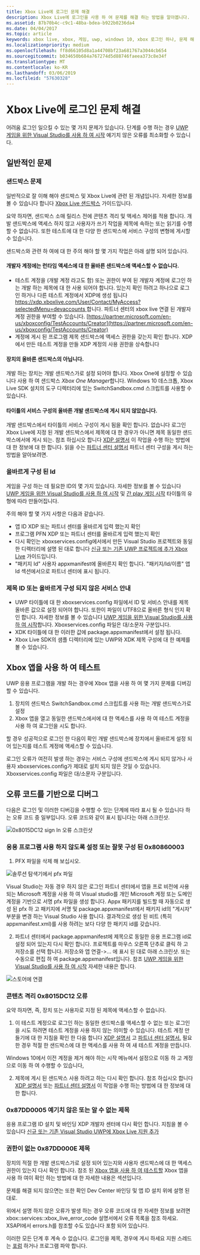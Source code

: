 ```yaml
---
title: Xbox Live에 로그인 문제 해결
description: Xbox Live에 로그인을 사용 하 여 문제를 해결 하는 방법을 알아봅니다.
ms.assetid: 87b70b4c-c9c1-48ba-bdea-b922b0236da4
ms.date: 04/04/2017
ms.topic: article
keywords: xbox live, xbox, 게임, uwp, windows 10, xbox 로그인 하나, 문제 해결
ms.localizationpriority: medium
ms.openlocfilehash: ff8d66105d8a1a44708bf23a681767a3044cb654
ms.sourcegitcommit: b034650b684a767274d5d88746faeea373c8e34f
ms.translationtype: MT
ms.contentlocale: ko-KR
ms.lasthandoff: 03/06/2019
ms.locfileid: "57630328"
---
```

# <a name="troubleshooting-xbox-live-sign-in"></a>Xbox Live에 로그인 문제 해결

어려움 로그인 일으킬 수 있는 몇 가지 문제가 있습니다.  단계를 수행 하는 경우 [UWP 게임을 위한 Visual Studio를 사용 하 여 시작](../../get-started-with-partner/get-started-with-visual-studio-and-uwp.md) 예기치 않은 오류를 최소화할 수 있습니다.

## <a name="common-issues"></a>일반적인 문제

### <a name="sandbox-problems"></a>샌드박스 문제

일반적으로 잘 이해 해야 샌드박스 및 Xbox Live에 관련 된 개념입니다.  자세한 정보를 볼 수 있습니다 합니다 [Xbox Live 샌드박스](../../xbox-live-sandboxes.md) 가이드입니다.

요약 하자면, 샌드박스 소매 릴리스 전에 콘텐츠 격리 및 액세스 제어를 적용 합니다.  개발 샌드박스에 액세스 하지 않고 사용자가 쓰기 작업을 제목에 속하는 또는 읽기를 수행할 수 없습니다.  또한 테스트에 대 한 다양 한 샌드박스에 서비스 구성의 변형에 게시할 수 있습니다.

샌드박스와 관련 하 여에 대 한 주의 해야 할 몇 가지 작업은 아래 설명 되어 있습니다.

#### <a name="developer-account-doesnt-have-access-to-the-right-sandbox-for-run-time-access"></a>개발자 계정에는 런타임 액세스에 대 한 올바른 샌드박스에 액세스할 수 없습니다.

* 테스트 계정을 (개발 계정 라고도 함) 또는 권한이 부여 된 개발자 계정에 로그인 하는 개발 하는 제목에 대 한 사용 되어야 합니다.  있는지 확인 하려고 하나으로 로그인 하거나 다른 테스트 계정에서 XDP에 생성 됩니다 [ https://xdp.xboxlive.com/User/Contact/MyAccess?selectedMenu=devaccounts ](https://xdp.xboxlive.com/User/Contact/MyAccess?selectedMenu=devaccounts)합니다. 파트너 센터의 xbox live 연결 된 개발자 계정 권한을 부여할 수 있습니다. [https://partner.microsoft.com/en-us/xboxconfig/TestAccounts/Creator](https://partner.microsoft.com/en-us/xboxconfig/TestAccounts/Creator)
* 계정에 게시 된 프로그램 제목 샌드박스에 액세스 권한을 갖는지 확인 합니다.  XDP에서 만든 테스트 계정을 만들 XDP 계정의 사용 권한을 상속합니다

#### <a name="your-device-is-not-on-the-correct-sandbox"></a>장치의 올바른 샌드박스의 아닙니다.

개발 하는 장치는 개발 샌드박스가로 설정 되어야 합니다.  Xbox One에 설정할 수 있습니다 사용 하 여 샌드박스 *Xbox One Manager*합니다.  Windows 10 데스크톱, Xbox Live SDK 설치의 도구 디렉터리에 있는 SwitchSandbox.cmd 스크립트를 사용할 수 있습니다.

#### <a name="your-titles-service-configuration-is-not-published-to-the-correct-development-sandbox"></a>타이틀의 서비스 구성의 올바른 개발 샌드박스에 게시 되지 않았습니다.

개발 샌드박스에서 타이틀의 서비스 구성이 게시 됨을 확인 합니다.  없습니다 로그인 Xbox Live에 지정 된 개발 샌드박스에서 제목에 대 한 경우가 아니면 제목 동일한 샌드박스에서에 게시 되는.  참조 하십시오 합니다 [XDP 설명서](https://developer.xboxlive.com/en-us/xdphelp/development/xdpdocs/Pages/setting_up_service_configuration_03_31_16.aspx#PublishServiceConfig) 이 작업을 수행 하는 방법에 대 한 정보에 대 한 합니다. 읽을 수는 [파트너 센터 설명서](../../get-started-with-creators/xbox-live-service-configuration-creators.md#publish-your-xbox-live-service-configuration) 파트너 센터 구성을 게시 하는 방법을 알아보려면.

### <a name="ids-configured-incorrectly"></a>올바르게 구성 된 Id

게임을 구성 하는 데 필요한 ID의 몇 가지 있습니다.  자세한 정보를 볼 수 있습니다 [UWP 게임을 위한 Visual Studio를 사용 하 여 시작](../../get-started-with-partner/get-started-with-visual-studio-and-uwp.md) 및 [간 play 게임 시작](../../get-started-with-partner/get-started-with-cross-play-games.md) 타이틀의 유형에 따라 만들어집니다.

주의 해야 할 몇 가지 사항은 다음과 같습니다.

* 앱 ID XDP 또는 파트너 센터를 올바르게 입력 했는지 확인
* 프로그램 PFN XDP 또는 파트너 센터를 올바르게 입력 했는지 확인
* 다시 확인는 xboxservices.config에서에서 만든 Visual Studio 프로젝트와 동일한 디렉터리에 설명 된 대로 합니다 [신규 또는 기존 UWP 프로젝트에 추가 Xbox Live](../../get-started-with-partner/get-started-with-visual-studio-and-uwp.md) 가이드입니다.
* "패키지 Id" 사용자 appxmanifest에 올바른지 확인 합니다.  "패키지/Id/이름" 앱 Id 섹션에서으로 파트너 센터에 표시 됩니다.

### <a name="title-id-or-scid-not-configured-correctly"></a>제목 ID 또는 올바르게 구성 되지 않은 서비스 안내

* UWP 타이틀에 대 한 xboxservices.config 파일에서 ID 및 서비스 안내를 제목 올바른 값으로 설정 되어야 합니다.  또한이 파일이 UTF8으로 올바른 형식 인지 확인 합니다.  자세한 정보를 볼 수 있습니다 [UWP 게임을 위한 Visual Studio를 사용 하 여 시작](../../get-started-with-partner/get-started-with-visual-studio-and-uwp.md)합니다. Xboxservices.config 파일은 대/소문자 구분입니다.
* XDK 타이틀에 대 한 이러한 값에 package.appxmanifest에서 설정 됩니다.
* Xbox Live SDK의 샘플 디렉터리에 있는 UWP와 XDK 제목 구성에 대 한 예제를 볼 수 있습니다.

## <a name="test-using-the-xbox-app"></a>Xbox 앱을 사용 하 여 테스트

UWP 응용 프로그램을 개발 하는 경우에 Xbox 앱을 사용 하 여 몇 가지 문제를 디버깅할 수 있습니다.

1. 장치의 샌드박스 SwitchSandbox.cmd 스크립트를 사용 하는 개발 샌드박스가로 설정
2. Xbox 앱을 열고 동일한 샌드박스에서에 대 한 액세스를 사용 하 여 테스트 계정을 사용 하 여 로그인을 시도 합니다.

할 경우 성공적으로 로그인 한 다음이 확인 개발 샌드박스에 장치에서 올바르게 설정 되어 있는지를 테스트 계정에 액세스할 수 있습니다.

로그인 오류가 여전히 발생 하는 경우는 서비스 구성에 샌드박스에 게시 되지 않거나 사용자 xboxservices.config가 제대로 설치 되지 않은 것일 수 있습니다. Xboxservices.config 파일은 대/소문자 구분입니다.

## <a name="debug-based-on-error-code"></a>오류 코드를 기반으로 디버그

다음은 로그인 및 이러한 디버깅을 수행할 수 있는 단계에 따라 표시 될 수 있습니다 하는 오류 코드 중 일부입니다.  오류 코드와 같이 표시 됩니다는 아래 스크린샷.

![0x8015DC12 sign In 오류 스크린샷](../../images/troubleshooting/sign_in_error.png)

### <a name="0x80860003-the-application-is-either-disabled-or-incorrectly-configured"></a>응용 프로그램 사용 하지 않도록 설정 또는 잘못 구성 된 0x80860003

1. PFX 파일을 삭제 해 보십시오.

![솔루션 탐색기에서 pfx 파일](../../images/troubleshooting/pfx_file.png)

Visual Studio는 자동 경우 하지 않은 로그인 파트너 센터에서 앱을 프로 비전에 사용 되는 Microsoft 계정을 사용 하 여 Visual studio를 개인 Microsoft 계정 또는 도메인 계정을 기반으로 서명 pfx 파일을 생성 합니다. Appx 패키지를 빌드할 때 자동으로 생성 된 pfx 하 고 패키지에 서명 및 package.appxmanifest에서 패키지 id의 "게시자" 부분을 변경 하는 Visual Studio 사용 합니다. 결과적으로 생성 된 비트 (특히 appxmanifest.xml)를 사용 하려는 보다 다양 한 패키지 id를 갖습니다. 

2. 파트너 센터에서 package.appxmanifest에 제목으로 동일한 응용 프로그램 id로 설정 되어 있는지 다시 확인 합니다. 프로젝트를 마우스 오른쪽 단추로 클릭 하 고 저장소를 선택 합니다. 저장소와 앱 연결->... 에 표시 된 대로 아래 스크린샷. 또는 수동으로 편집 하 여 package.appxmanifest입니다. 참조 [UWP 게임을 위한 Visual Studio를 사용 하 여 시작](../../get-started-with-partner/get-started-with-visual-studio-and-uwp.md) 자세한 내용은 합니다.

![스토어에 연결](../../images/troubleshooting/appxmanifest_binding.png)

### <a name="0x8015dc12-content-isolation-error"></a>콘텐츠 격리 0x8015DC12 오류

요약 하자면, 즉, 장치 또는 사용자로 지정 된 제목에 액세스할 수 없습니다.

1. 이 테스트 계정으로 로그인 하는 동일한 샌드박스를 액세스할 수 없는 또는 로그인을 시도 하려면 테스트 계정을 사용 하지 않는 의미할 수 있습니다. 테스트 계정 만들기에 대 한 지침을 확인 한 다음 합니다 [XDP 설명서](https://developer.xboxlive.com/en-us/xdphelp/development/xdpdocs/Pages/creating_development_accounts_03_31_16.aspx) 고 [파트너 센터 설명서.](../../xbox-live-test-accounts.md) 필요한 경우 적절 한 샌드박스에 대 한 액세스를 사용 하 여 새 테스트 계정을 만듭니다.

Windows 10에서 이전 계정을 제거 해야 하는 시작 메뉴에서 설정으로 이동 하 고 계정으로 이동 하 여 수행할 수 있습니다,

2. 제목에 게시 된 샌드박스 사용 하려고 하는 다시 확인 합니다. 참조 하십시오 합니다 [XDP 설명서](https://developer.xboxlive.com/en-us/xdphelp/development/xdpdocs/Pages/setting_up_service_configuration_03_31_16.aspx#PublishServiceConfig) 또는 [파트너 센터 설명서](../../xbox-live-service-configuration.md#sandbox-ids) 이 작업을 수행 하는 방법에 대 한 정보에 대 한 합니다.

### <a name="0x87dd0005-unexpected-or-unknown-title"></a>0x87DD0005 예기치 않은 또는 알 수 없는 제목

응용 프로그램 ID 설치 및 바인딩 XDP 개발자 센터에 다시 확인 합니다. 지침을 볼 수 있습니다 [신규 또는 기존 Visual Studio UWP에 Xbox Live 지원 추가](https://docs.microsoft.com/windows-hardware/drivers/devapps/step-1--create-a-uwp-device-app#span-idassociateyourappwiththewindowsstorespanspan-idassociateyourappwiththewindowsstorespanspan-idassociateyourappwiththewindowsstorespanassociate-your-app-with-the-microsoft-store)

### <a name="0x87dd000e-title-not-authorized"></a>권한이 없는 0x87DD000E 제목

장치의 적절 한 개발 샌드박스가로 설정 되어 있는지와 사용자 샌드박스에 대 한 액세스 권한이 있는지 다시 확인 합니다. 참조 된 [Xbox 앱을 사용 하 여 테스트할](#test-using-the-xbox-app) Xbox 앱을 사용 하 여이 확인 하는 방법에 대 한 자세한 내용은 섹션입니다.

문제를 해결 되지 않으면는 또한 확인 Dev Center 바인딩 및 앱 ID 설치 위에 설명 된 대로.

위에서 설명 하지 않은 오류가 발생 하는 경우 오류 코드에 대 한 자세한 정보를 보려면 xbox::services::xbox_live_error_code 설명서에서 오류 목록을 참조 하세요. XSAPI에서 errors.h를 참조할 수도 있습니다 포함 되어 있습니다.

이러한 모든 단계 후 계속 수 없습니다. 로그인을 제목, 경우에 게시 하세요 지원 스레드는 [포럼](https://forums.xboxlive.com) 하거나 프로그램 파악 합니다.

